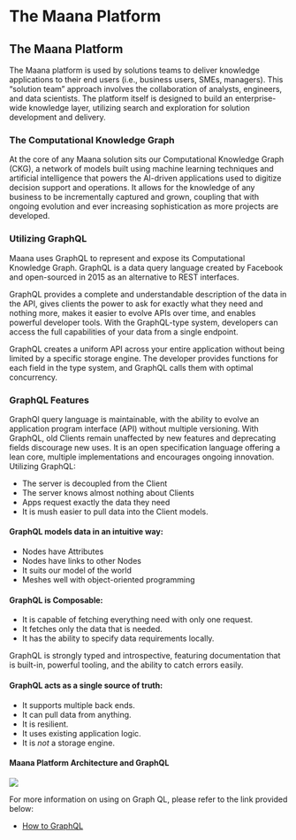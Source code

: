 # The Maana Platform

## 

## The Maana Platform

The Maana platform is used by solutions teams to deliver knowledge applications to their end users \(i.e., business users, SMEs, managers\). This “solution team” approach involves the collaboration of analysts, engineers, and data scientists. The platform itself is designed to build an enterprise-wide knowledge layer, utilizing search and exploration for solution development and delivery.

### The Computational Knowledge Graph

At the core of any Maana solution sits our Computational Knowledge Graph \(CKG\), a network of models built using machine learning techniques and artificial intelligence that powers the AI-driven applications used to digitize decision support and operations. It allows for the knowledge of any business to be incrementally captured and grown, coupling that with ongoing evolution and ever increasing sophistication as more projects are developed.

### Utilizing GraphQL

Maana uses GraphQL to represent and expose its Computational Knowledge Graph. GraphQL is a data query language created by Facebook and open-sourced in 2015 as an alternative to REST interfaces.

GraphQL provides a complete and understandable description of the data in the API, gives clients the power to ask for exactly what they need and nothing more, makes it easier to evolve APIs over time, and enables powerful developer tools. With the GraphQL-type system, developers can access the full capabilities of your data from a single endpoint.

GraphQL creates a uniform API across your entire application without being limited by a specific storage engine. The developer provides functions for each field in the type system, and GraphQL calls them with optimal concurrency.

### GraphQL Features <a id="graphql-features"></a>

GraphQl query language is maintainable, with the ability to evolve an application program interface \(API\) without multiple versioning. With GraphQL, old Clients remain unaffected by new features and deprecating fields discourage new uses. It is an open specification language offering a lean core, multiple implementations and encourages ongoing innovation. Utilizing GraphQL:

* The server is decoupled from the Client
* The server knows almost nothing about Clients
* Apps request exactly the data they need
* It is mush easier to pull data into the Client models.

####  GraphQL models data in an intuitive way: <a id="graphql-models-data-in-an-intuitive-way"></a>

* Nodes have Attributes
* Nodes have links to other Nodes
* It suits our model of the world
* Meshes well with object-oriented programming

#### GraphQL is Composable: <a id="graphql-is-composable"></a>

* It is capable of fetching everything need with only one request.
* It fetches only the data that is needed.
* It has the ability to specify data requirements locally.

GraphQL is strongly typed and introspective, featuring documentation that is built-in, powerful tooling, and the ability to catch errors easily.

#### GraphQL acts as a single source of truth: <a id="graphql-acts-as-a-single-source-of-truth"></a>

* It supports multiple back ends.
* It can pull data from anything.
* It is resilient.
* It uses existing application logic.
* It is _not_ a storage engine.

#### Maana Platform Architecture and GraphQL

![](https://gitbooktrainingmaterials.blob.core.windows.net/images/image%20%289%29.png)

For more information on using on Graph QL, please refer to the link provided below:

* [How to GraphQL](https://www.howtographql.com/)

